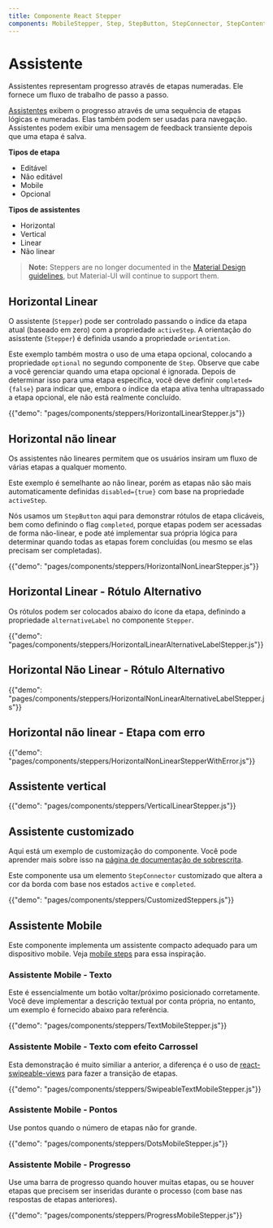```yaml
---
title: Componente React Stepper
components: MobileStepper, Step, StepButton, StepConnector, StepContent, StepIcon, StepLabel, Stepper
---
```


# Assistente

<p class="description">Assistentes representam progresso através de etapas numeradas. Ele fornece um fluxo de trabalho de passo a passo.</p>

[Assistentes](https://material.io/archive/guidelines/components/steppers.html) exibem o progresso através de uma sequência de etapas lógicas e numeradas. Elas também podem ser usadas para navegação. Assistentes podem exibir uma mensagem de feedback transiente depois que uma etapa é salva.

**Tipos de etapa**

- Editável
- Não editável
- Mobile
- Opcional

**Tipos de assistentes**

- Horizontal
- Vertical
- Linear
- Não linear

> **Note:** Steppers are no longer documented in the [Material Design guidelines](https://material.io/), but Material-UI will continue to support them.

## Horizontal Linear

O assistente (`Stepper`) pode ser controlado passando o índice da etapa atual (baseado em zero) com a propriedade `activeStep`. A orientação do asisstente (`Stepper`) é definida usando a propriedade `orientation`.

Este exemplo também mostra o uso de uma etapa opcional, colocando a propriedade `optional` no segundo componente de `Step`. Observe que cabe a você gerenciar quando uma etapa opcional é ignorada. Depois de determinar isso para uma etapa específica, você deve definir `completed={false}` para indicar que, embora o índice da etapa ativa tenha ultrapassado a etapa opcional, ele não está realmente concluído.

{{"demo": "pages/components/steppers/HorizontalLinearStepper.js"}}

## Horizontal não linear

Os assistentes não lineares permitem que os usuários insiram um fluxo de várias etapas a qualquer momento.

Este exemplo é semelhante ao não linear, porém as etapas não são mais automaticamente definidas `disabled={true}` com base na propriedade `activeStep`.

Nós usamos um `StepButton` aqui para demonstrar rótulos de etapa clicáveis, bem como definindo o flag `completed`, porque etapas podem ser acessadas de forma não-linear, e pode até implementar sua própria lógica para determinar quando todas as etapas forem concluídas (ou mesmo se elas precisam ser completadas).

{{"demo": "pages/components/steppers/HorizontalNonLinearStepper.js"}}

## Horizontal Linear - Rótulo Alternativo

Os rótulos podem ser colocados abaixo do ícone da etapa, definindo a propriedade `alternativeLabel` no componente `Stepper`.

{{"demo": "pages/components/steppers/HorizontalLinearAlternativeLabelStepper.js"}}

## Horizontal Não Linear - Rótulo Alternativo

{{"demo": "pages/components/steppers/HorizontalNonLinearAlternativeLabelStepper.js"}}

## Horizontal não linear - Etapa com erro

{{"demo": "pages/components/steppers/HorizontalNonLinearStepperWithError.js"}}

## Assistente vertical

{{"demo": "pages/components/steppers/VerticalLinearStepper.js"}}

## Assistente customizado

Aqui está um exemplo de customização do componente. Você pode aprender mais sobre isso na [página de documentação de sobrescrita](/customization/components/).

Este componente usa um elemento `StepConnector` customizado que altera a cor da borda com base nos estados `active` e `completed`.

{{"demo": "pages/components/steppers/CustomizedSteppers.js"}}

## Assistente Mobile

Este componente implementa um assistente compacto adequado para um dispositivo mobile. Veja [mobile steps](https://material.io/archive/guidelines/components/steppers.html#steppers-types-of-steps) para essa inspiração.

### Assistente Mobile - Texto

Este é essencialmente um botão voltar/próximo posicionado corretamente. Você deve implementar a descrição textual por conta própria, no entanto, um exemplo é fornecido abaixo para referência.

{{"demo": "pages/components/steppers/TextMobileStepper.js"}}

### Assistente Mobile - Texto com efeito Carrossel

Esta demonstração é muito similiar a anterior, a diferença é o uso de [react-swipeable-views](https://github.com/oliviertassinari/react-swipeable-views) para fazer a transição de etapas.

{{"demo": "pages/components/steppers/SwipeableTextMobileStepper.js"}}

### Assistente Mobile - Pontos

Use pontos quando o número de etapas não for grande.

{{"demo": "pages/components/steppers/DotsMobileStepper.js"}}

### Assistente Mobile - Progresso

Use uma barra de progresso quando houver muitas etapas, ou se houver etapas que precisem ser inseridas durante o processo (com base nas respostas de etapas anteriores).

{{"demo": "pages/components/steppers/ProgressMobileStepper.js"}}